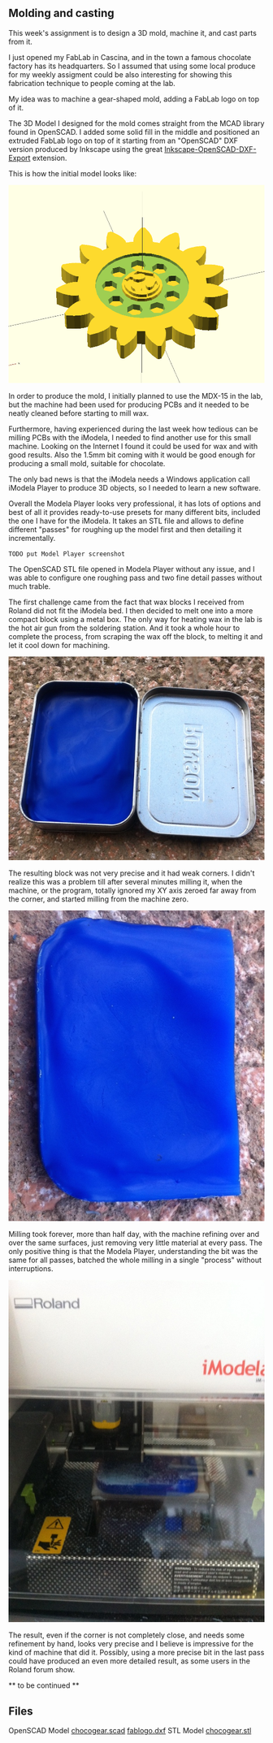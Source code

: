 Molding and casting
-------------------

This week's assignment is to design a 3D mold, machine it, and cast parts from it. 

I just opened my FabLab in Cascina, and in the town a famous chocolate factory has its headquarters. So I assumed that using some local produce for my weekly assigment could be also interesting for showing this fabrication technique to people coming at the lab.

My idea was to machine a gear-shaped mold, adding a FabLab logo on top of it.

The 3D Model I designed for the mold comes straight from the MCAD library found in OpenSCAD. I added some solid fill in the middle and positioned an extruded FabLab logo on top of it starting from an "OpenSCAD" DXF version produced by Inkscape using the great [Inkscape-OpenSCAD-DXF-Export](https://github.com/brad/Inkscape-OpenSCAD-DXF-Export) extension.

This is how the initial model looks like:

![Chocogear Scad](../images/week09/chocogear_scad.png)

In order to produce the mold, I initially planned to use the MDX-15 in the lab, but the machine had been used for producing PCBs and it needed to be neatly cleaned before starting to mill wax.

Furthermore, having experienced during the last week how tedious can be milling PCBs with the iModela, I needed to find another use for this small machine. Looking on the Internet I found it could be used for wax and with good results. Also the 1.5mm bit coming with it would be good enough for producing a small mold, suitable for chocolate.

The only bad news is that the iModela needs a Windows application call iModela Player to produce 3D objects, so I needed to learn a new software.

Overall the Modela Player looks very professional, it has lots of options and best of all it provides ready-to-use presets for many different bits, included the one I have for the iModela. It takes an STL file and allows to define different "passes" for roughing up the model first and then detailing it incrementally.

    TODO put Model Player screenshot

The OpenSCAD STL file opened in Modela Player without any issue, and I was able to configure one roughing pass and two fine detail passes without much trable.

The first challenge came from the fact that wax blocks I received from Roland did not fit the iModela bed. I then decided to melt one into a more compact block using a metal box. The only way for heating wax in the lab is the hot air gun from the soldering station. And it took a whole hour to complete the process, from scraping the wax off the block, to melting it and let it cool down for machining. 

![Wax Box](../images/week09/wax_box.jpg)

The resulting block was not very precise and it had weak corners. I didn't realize this was a problem till after several minutes milling it, when the machine, or the program, totally ignored my XY axis zeroed far away from the corner, and started milling from the machine zero.

![Wax Piece](../images/week09/wax_piece.jpg)

Milling took forever, more than half day, with the machine refining over and over the same surfaces, just removing very little material at every pass. The only positive thing is that the Modela Player, understanding the bit was the same for all passes, batched the whole milling in a single "process" without interruptions.

![Imodela Milling](../images/week09/imodela_milling.jpg)

The result, even if the corner is not completely close, and needs some refinement by hand, looks very precise and I believe is impressive for the kind of machine that did it. Possibly, using a more precise bit in the last pass could have produced an even more detailed result, as some users in the Roland forum show.

** to be continued **


Files
-----

OpenSCAD Model [chocogear.scad](../files/week09/chocogear.scad) [fablogo.dxf](../files/week09/fablogo.dxf)
STL Model [chocogear.stl](../files/week09/chocogear.stl) 

